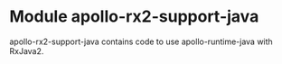 # Module apollo-rx2-support-java

apollo-rx2-support-java contains code to use apollo-runtime-java with RxJava2.

